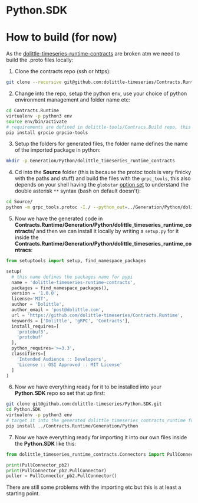 # Python.SDK

# How to build (for now)

As the [dolittle-timeseries-runtime-contracts](https://pypi.org/project/dolittle-timeseries-runtime-contracts/) are broken atm we need to build the .proto files locally:

1. Clone the contracts repo (ssh or https):
```bash
git clone --recursive git@github.com:dolittle-timeseries/Contracts.Runtime.git
```

2. Change into the repo, setup the python env, use your choice of python environment management and folder name etc:
```bash
cd Contracts.Runtime
virtualenv -p python3 env
source env/bin/activate
# requirements are defined in dolittle-tools/Contracs.Build repo, this is enough for now
pip install grpcio grpcio-tools
```

3. Setup the folders for generated files, the folder name defines the name of the imported package in python:
```bash
mkdir -p Generation/Python/dolittle_timeseries_runtime_contracts
```

4. Cd into the __Source__ folder (this is because the protoc tools is very finicky with the paths and stuff) and build the files with the `grpc_tools`, this also depends on your shell having the `globstar` [option set](https://stackoverflow.com/questions/28176590/what-do-double-asterisk-wildcards-mean) to understand the double asterisk `**` syntax (bash on default doesn't):
```bash
cd Source/
python -m grpc_tools.protoc -I./ --python_out=../Generation/Python/dolittle_timeseries_runtime_contracts/ --grpc_python_out=../Generation/Python/dolittle_timeseries_runtime_contracts/ **/*.proto
```

5. Now we have the generated code in __Contracts.Runtime/Generation/Python/dolittle_timeseries_runtime_contracts/__ and then we can install it locally by writing a `setup.py` for it inside the __Contracts.Runtime/Generation/Python/dolittle_timeseries_runtime_contracs__:

```python
from setuptools import setup, find_namespace_packages

setup(
  # this name defines the packages name for pypi
  name = 'dolittle-timeseries-runtime-contracts',
  packages = find_namespace_packages(),
  version = '1.0.0',
  license='MIT',
  author = 'Dolittle',
  author_email = 'post@dolittle.com',
  url = 'https://github.com/dolittle-timeseries/Contracts.Runtime',
  keywords = ['Dolittle', 'gRPC', 'Contracts'],
  install_requires=[
    'protobuf3',
    'protobuf'
  ],
  python_requires='>=3.3',
  classifiers=[
    'Intended Audience :: Developers',      
    'License :: OSI Approved :: MIT License'
  ]
)
```

6. Now we have everything ready for it to be installed into your __Python.SDK__ repo so set that up first:
```bash
git clone git@github.com:dolittle-timeseries/Python.SDK.git
cd Python.SDK
virtualenv -p python3 env
# target it into the generated dolittle_timeseries_contracts_runtime folder where the setup.py is
pip install ../Contracts.Runtime/Generation/Python
```

7. Now we have everything ready for importing it into our own files inside the __Python.SDK__ like this:
```python
from dolittle_timeseries_runtime_contracts.Connectors import PullConnector_pb2

print(PullConnector_pb2)
print(PullConnector_pb2.PullConnector)
puller = PullConnector_pb2.PullConnector()
```

There are still some problems with the importing etc but this is at least a starting point.